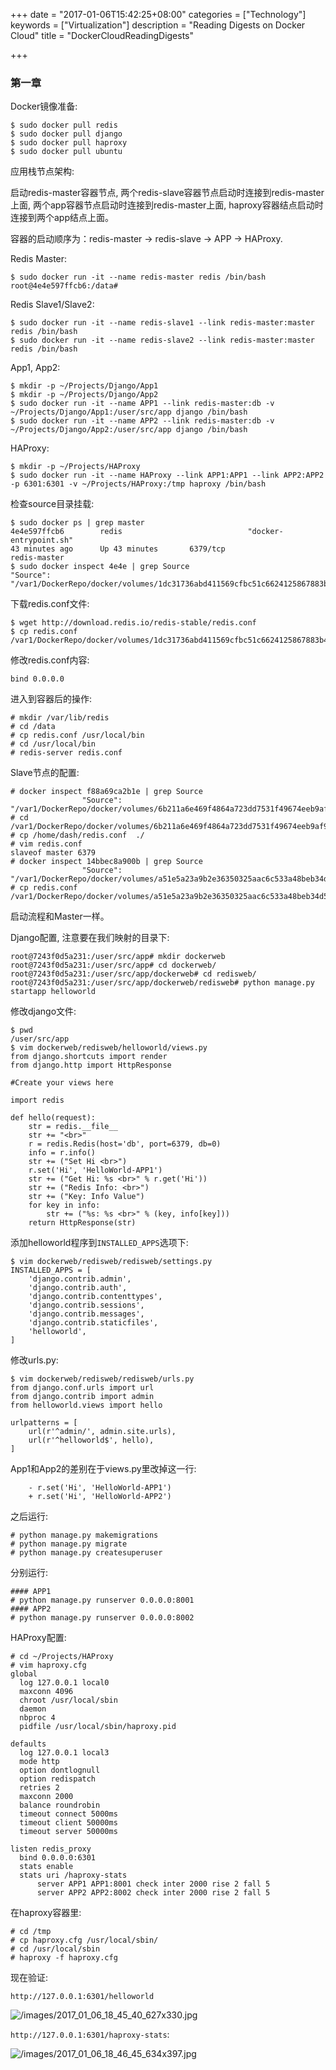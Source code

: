 +++
date = "2017-01-06T15:42:25+08:00"
categories = ["Technology"]
keywords = ["Virtualization"]
description = "Reading Digests on Docker Cloud"
title = "DockerCloudReadingDigests"

+++
### 第一章
Docker镜像准备:    

```
$ sudo docker pull redis
$ sudo docker pull django
$ sudo docker pull haproxy
$ sudo docker pull ubuntu
```
应用栈节点架构:    

启动redis-master容器节点, 两个redis-slave容器节点启动时连接到redis-master上面,
两个app容器节点启动时连接到redis-master上面, haproxy容器结点启动时连接到两个app结点上面。    

容器的启动顺序为：redis-master -> redis-slave -> APP -> HAProxy.    

Redis Master:    

```
$ sudo docker run -it --name redis-master redis /bin/bash
root@4e4e597ffcb6:/data# 
```
Redis Slave1/Slave2:    

```
$ sudo docker run -it --name redis-slave1 --link redis-master:master redis /bin/bash
$ sudo docker run -it --name redis-slave2 --link redis-master:master redis /bin/bash
```
App1, App2:    

```
$ mkdir -p ~/Projects/Django/App1
$ mkdir -p ~/Projects/Django/App2
$ sudo docker run -it --name APP1 --link redis-master:db -v ~/Projects/Django/App1:/user/src/app django /bin/bash
$ sudo docker run -it --name APP2 --link redis-master:db -v ~/Projects/Django/App2:/user/src/app django /bin/bash
```
HAProxy:    

```
$ mkdir -p ~/Projects/HAProxy
$ sudo docker run -it --name HAProxy --link APP1:APP1 --link APP2:APP2 -p 6301:6301 -v ~/Projects/HAProxy:/tmp haproxy /bin/bash
```
检查source目录挂载:    

```
$ sudo docker ps | grep master
4e4e597ffcb6        redis                            "docker-entrypoint.sh"
43 minutes ago      Up 43 minutes       6379/tcp                 redis-master
$ sudo docker inspect 4e4e | grep Source
"Source":
"/var1/DockerRepo/docker/volumes/1dc31736abd411569cfbc51c6624125867883b44733f40113e2f918770843438/_data",
```
下载redis.conf文件:    

```
$ wget http://download.redis.io/redis-stable/redis.conf
$ cp redis.conf /var1/DockerRepo/docker/volumes/1dc31736abd411569cfbc51c6624125867883b44733f40113e2f918770843438/_data
```
修改redis.conf内容:    

```
bind 0.0.0.0
```
进入到容器后的操作:    

```
# mkdir /var/lib/redis
# cd /data
# cp redis.conf /usr/local/bin
# cd /usr/local/bin
# redis-server redis.conf
```
Slave节点的配置:    

```
# docker inspect f88a69ca2b1e | grep Source
                "Source": "/var1/DockerRepo/docker/volumes/6b211a6e469f4864a723dd7531f49674eeb9af9509ddcb75de8f18f4a677b85f/_data",
# cd /var1/DockerRepo/docker/volumes/6b211a6e469f4864a723dd7531f49674eeb9af9509ddcb75de8f18f4a677b85f/_data
# cp /home/dash/redis.conf  ./
# vim redis.conf 
slaveof master 6379
# docker inspect 14bbec8a900b | grep Source
                "Source": "/var1/DockerRepo/docker/volumes/a51e5a23a9b2e36350325aac6c533a48beb34d566b08773d48a2a3273c786d42/_data",
# cp redis.conf /var1/DockerRepo/docker/volumes/a51e5a23a9b2e36350325aac6c533a48beb34d566b08773d48a2a3273c786d42/_data
```
启动流程和Master一样。    

Django配置, 注意要在我们映射的目录下:    

```
root@7243f0d5a231:/user/src/app# mkdir dockerweb
root@7243f0d5a231:/user/src/app# cd dockerweb/
root@7243f0d5a231:/user/src/app/dockerweb# cd redisweb/
root@7243f0d5a231:/user/src/app/dockerweb/redisweb# python manage.py startapp helloworld
```
修改django文件:    

```
$ pwd
/user/src/app
$ vim dockerweb/redisweb/helloworld/views.py 
from django.shortcuts import render
from django.http import HttpResponse

#Create your views here

import redis

def hello(request):
    str = redis.__file__
    str += "<br>"
    r = redis.Redis(host='db', port=6379, db=0)
    info = r.info()
    str += ("Set Hi <br>")
    r.set('Hi', 'HelloWorld-APP1')
    str += ("Get Hi: %s <br>" % r.get('Hi'))
    str += ("Redis Info: <br>")
    str += ("Key: Info Value")
    for key in info:
        str += ("%s: %s <br>" % (key, info[key]))
    return HttpResponse(str)
```
添加helloworld程序到`INSTALLED_APPS`选项下:    

```
$ vim dockerweb/redisweb/redisweb/settings.py
INSTALLED_APPS = [
    'django.contrib.admin',
    'django.contrib.auth',
    'django.contrib.contenttypes',
    'django.contrib.sessions',
    'django.contrib.messages',
    'django.contrib.staticfiles',
    'helloworld',
]
```
修改urls.py:    

```
$ vim dockerweb/redisweb/redisweb/urls.py 
from django.conf.urls import url
from django.contrib import admin
from helloworld.views import hello

urlpatterns = [
    url(r'^admin/', admin.site.urls),
    url(r'^helloworld$', hello),
]
```
App1和App2的差别在于views.py里改掉这一行:    

```
    - r.set('Hi', 'HelloWorld-APP1')
    + r.set('Hi', 'HelloWorld-APP2')
```
之后运行:    

```
# python manage.py makemigrations
# python manage.py migrate
# python manage.py createsuperuser
```
分别运行:    

```
#### APP1
# python manage.py runserver 0.0.0.0:8001
#### APP2
# python manage.py runserver 0.0.0.0:8002
```
HAProxy配置:    

```
# cd ~/Projects/HAProxy
# vim haproxy.cfg
global 
  log 127.0.0.1 local0
  maxconn 4096
  chroot /usr/local/sbin
  daemon
  nbproc 4
  pidfile /usr/local/sbin/haproxy.pid

defaults
  log 127.0.0.1	local3
  mode http 
  option dontlognull 
  option redispatch
  retries 2
  maxconn 2000
  balance roundrobin
  timeout connect 5000ms
  timeout client 50000ms
  timeout server 50000ms

listen redis_proxy
  bind 0.0.0.0:6301
  stats enable
  stats uri /haproxy-stats
      server APP1 APP1:8001 check inter 2000 rise 2 fall 5 
      server APP2 APP2:8002 check inter 2000 rise 2 fall 5 
```
在haproxy容器里:   

```
# cd /tmp
# cp haproxy.cfg /usr/local/sbin/
# cd /usr/local/sbin
# haproxy -f haproxy.cfg
```
现在验证:    

`http://127.0.0.1:6301/helloworld`    

![/images/2017_01_06_18_45_40_627x330.jpg](/images/2017_01_06_18_45_40_627x330.jpg)    

`http://127.0.0.1:6301/haproxy-stats`:    

![/images/2017_01_06_18_46_45_634x397.jpg](/images/2017_01_06_18_46_45_634x397.jpg)    


